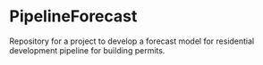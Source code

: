 # PipelineForecast
Repository for a project to develop a forecast model for residential development pipeline for building permits.
